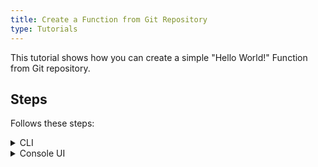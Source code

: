 ```yaml
---
title: Create a Function from Git Repository
type: Tutorials
---
```


This tutorial shows how you can create a simple "Hello World!" Function from Git repository.

## Steps

Follows these steps:

<div tabs name="steps" group="create-function">
  <details>
  <summary label="cli">
  CLI
  </summary>

1. Export these variables:

    ```bash
    export NAME={FUNCTION_NAME}
    export NAMESPACE={FUNCTION_NAMESPACE}
    ```

2. Create a GitRepository CR that specifies the Git repository metadata:

    ```yaml
    cat <<EOF | kubectl apply -f -
    apiVersion: serverless.kyma-project.io/v1alpha1
    kind: GitRepository
    metadata:
      name: $NAME
    spec:
      url: "https://github.com/pPrecel/public-gitops"
    EOF
    ```
   
    >**NOTE** Auth possibility TODO

3. Create a Function CR that specifies the Function's logic:

    ```yaml
    cat <<EOF | kubectl apply -f -
    apiVersion: serverless.kyma-project.io/v1alpha1
    kind: Function
    metadata:
      name: $NAME
    spec:
      type: git
      runtime: nodejs12
      source: $NAME
      reference: master
      baseDir: js-handler
    EOF
    ```

    >**NOTE** To see full spec, go to the xxx page 

3. Check if your Function was created successfully and all conditions are set to `True`:

    ```bash
    kubectl get functions $NAME -n $NAMESPACE
    ```

    You should get a result similar to the following example:

    ```bash
    NAME                        CONFIGURED   BUILT   RUNNING   VERSION   AGE
    test-function               True         True    True      1         18m
    ```

    </details>
    <details>
    <summary label="console-ui">
    Console UI
    </summary>

1. Create a Namespace or select one from the drop-down list in the top navigation panel.

2. Go to the **Functions** view in the left navigation panel and select **Repositories** tab.

3. Click **Connect Repository**,  fill in required fields and click **Connect**.

    >**NOTE** Auth possibility TODO

4. Go to the **Functions** tab and click **Create Function**.

3. In the pop-up box, change `Source type` to `From Repository`, fill in required fields and select **Create** to confirm changes.

    The pop-up box closes and the message appears on the screen after a while, confirming that the Function was created successfully.
    The new Function should have the `RUNNING` status in the list of all Functions under the **Functions** view.

    </details>
</div>

